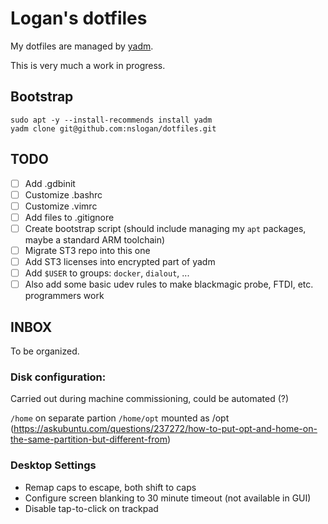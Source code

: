 # Logan's dotfiles

My dotfiles are managed by [yadm](https://yadm.io/).

This is very much a work in progress.

## Bootstrap

```
sudo apt -y --install-recommends install yadm
yadm clone git@github.com:nslogan/dotfiles.git
```

## TODO

- [ ] Add .gdbinit
- [ ] Customize .bashrc
- [ ] Customize .vimrc
- [ ] Add files to .gitignore
- [ ] Create bootstrap script (should include managing my `apt` packages, maybe a standard ARM toolchain)
- [ ] Migrate ST3 repo into this one
- [ ] Add ST3 licenses into encrypted part of yadm
- [ ] Add `$USER` to groups: `docker`, `dialout`, ...
- [ ] Also add some basic udev rules to make blackmagic probe, FTDI, etc. programmers work

## INBOX

To be organized.


### Disk configuration:

Carried out during machine commissioning, could be automated (?)

`/home` on separate partion
`/home/opt` mounted as /opt (https://askubuntu.com/questions/237272/how-to-put-opt-and-home-on-the-same-partition-but-different-from)

### Desktop Settings

- Remap caps to escape, both shift to caps
- Configure screen blanking to 30 minute timeout (not available in GUI)
- Disable tap-to-click on trackpad

